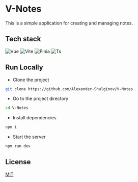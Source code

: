 # V-Notes
This is a simple application for creating and managing notes.

## Tech stack 
![Vue](https://img.shields.io/badge/vue-%2335495e.svg?style=for-the-badge&logo=vuedotjs&logoColor=%234FC08D)
![Vite](https://img.shields.io/badge/vite-%23646CFF.svg?style=for-the-badge&logo=vite&logoColor=white)
![Pinia](https://img.shields.io/badge/Pinia-g?style=for-the-badge&logo=databricks&logoColor=%23fff)
![Ts](https://img.shields.io/badge/typescript-%23007ACC.svg?style=for-the-badge&logo=typescript&logoColor=white)

## Run Locally

- Clone the project

```bash
git clone https://github.com/Alexander-Shulginov/V-Notes
```

- Go to the project directory

```bash
cd V-Notes
```

- Install dependencies

```bash 
npm i
```

- Start the server

```bash 
npm run dev
```

## License

[MIT](https://choosealicense.com/licenses/mit/)
